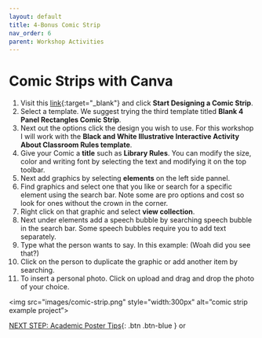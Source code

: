 ```yaml
---
layout: default
title: 4-Bonus Comic Strip
nav_order: 6
parent: Workshop Activities
---
```

# Comic Strips with Canva 

1. Visit this [link](https://www.canva.com/create/comic-strips/){:target="_blank"} and click **Start Designing a Comic Strip**.
2. Select a template. We suggest trying the third template titled **Blank 4 Panel Rectangles Comic Strip**.
3. Next out the options click the design you wish to use. For this workshop I will work with the **Black and White Illustrative Interactive Activity About Classroom Rules template**.
4. Give your Comic a **title** such as **Library Rules**. You can modify the size, color and writing font by selecting the text and modifying it on the top toolbar.
5. Next add graphics by selecting **elements** on the left side pannel.
6. Find graphics and select one that you like or search for a specific element using the search bar. Note some are pro options and cost so look for ones without the crown in the corner.
7. Right click on that graphic and select **view collection**.
8. Next under elements add a speech bubble by searching speech bubble in the search bar. Some speech bubbles require you to add text separately.
9. Type what the person wants to say. In this example: (Woah did you see that?)
10. Click on the person to duplicate the graphic or add another item by searching.
11. To insert a personal photo. Click on upload and drag and drop the photo of your choice.

<img src="images/comic-strip.png" style="width:300px" alt=”comic strip example project”>

[NEXT STEP: Academic Poster Tips](academic.html){: .btn .btn-blue } or<br>
